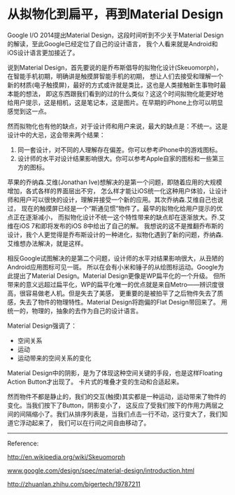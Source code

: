 从拟物化到扁平，再到Material Design
======

Google I/O 2014提出Material Design，这段时间听到不少关于Material Design的解读，至此Google已经定位了自己的设计语言，
我个人看来就是Android和iOS设计语言更加接近了。

说到Material Design，首先要说的是乔布斯倡导的拟物化设计(Skeuomorph)，在智能手机初期，明确讲是触摸屏智能手机的初期，
想让人们去接受和理解一个新的材质(电子触摸屏)，最好的方式或许就是类比，这也是人类接触新生事物时最本能的想法，
即这东西跟我们看到的过的什么类似？这这个时间拟物化能更好地给用户提示，这是相机，这是笔记本，这是图片。在早期的iPhone上你可以明显感觉到这一点。

然而拟物化也有他的缺点，对于设计师和用户来说，最大的缺点是：不统一。这是设计中的大忌，这会带来两个结果：

1. 同一套设计，对不同的人理解存在偏差。你可以参考iPhone中的游戏图标。
1. 设计师的水平对设计结果影响很大。你可以参考Apple自家的图标和一些第三方的图标。
 

苹果的乔纳森.艾维(Jonathan Ive)想解决的是第一个问题，即随着应用的大规模增加，各式各样的界面层出不穷，
怎么样才能让iOS统一化这种用户体验，让设计师和用户可以很快的设计，理解并接受一个新的应用。其次乔纳森.艾维自己也说过，
现在的触摸屏已经是一个“斯通见惯”物件了。最早的拟物化给用户提示的优点正在逐渐减小，
而拟物化设计不统一这个特性带来的缺点却在逐渐放大。乔.艾维在iOS 7和即将发布的iOS 8中给出了自己的解。
我想说的这不是推翻乔布斯的设计，我个人更觉得是乔布斯设计的一种进化，拟物化遇到了新的问题，乔纳森.艾维想办法解决，就是这样。

相反Google试图解决的是第二个问题，设计师的水平对结果影响很大，从丑陋的Android应用图标可见一斑。
所以在会有小米和锤子的从绘图标运动。Google为此提出了Material Design。Material Design更像是WP扁平化的一个升级。
但所带来的意义远超过扁平化，WP的扁平化唯一的优点就是来自Metro——辨识度很高，很容易做老人机。但是失去了美感，
更重要的是被拍平了之后物件失去了质感，失去了物件的物理特性。Material Design将跑偏的Flat Design带回来了。
用统一的，物理的，抽象的去作为自己的设计语言。

Material Design强调了：

* 空间关系
* 运动
* 运动带来的空间关系的变化

Material Design中的阴影，是为了体现这种空间关键的手段，也是这样Floating Action Button才出现了。
卡片式的堆叠才变的生动和合适起来。

然而物件不都是静止的，我们的交互(触摸)其实都是一种运动，运动带来了物件的变化。当我们按下了Button，阴影变小了，
这反应了受我们按下的作用力两层之间的间隔缩小了。我们从排序列表是，当我们点击一行不动，这行变大了，我们知道它浮动起来了，
我们可以在行间之间自由移动了。

---
Reference:

http://en.wikipedia.org/wiki/Skeuomorph

www.google.com/design/spec/material-design/introduction.html

http://zhuanlan.zhihu.com/bigertech/19787211
